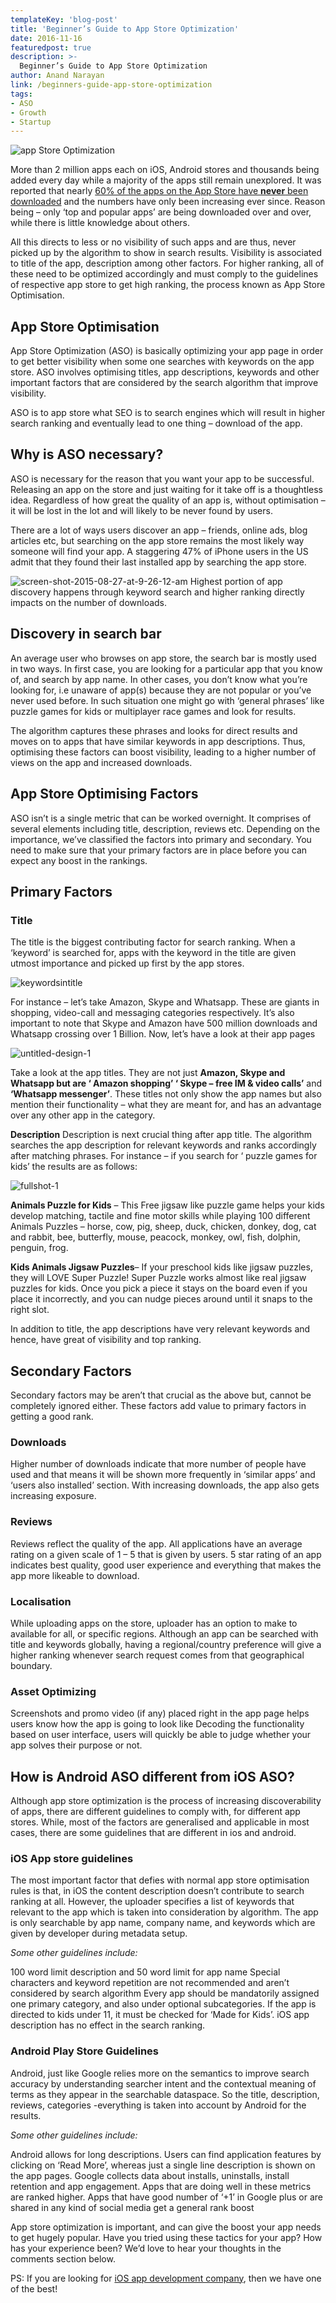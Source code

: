 ```yaml
---
templateKey: 'blog-post'
title: 'Beginner’s Guide to App Store Optimization'
date: 2016-11-16
featuredpost: true
description: >-
  Beginner’s Guide to App Store Optimization
author: Anand Narayan
link: /beginners-guide-app-store-optimization
tags:
- ASO
- Growth
- Startup
---
```


![app Store Optimization](./images/ASO-01.png)


More than 2 million apps each on iOS, Android stores and thousands being added every day while a majority of the apps still remain unexplored. It was reported that nearly [60% of the apps on the App Store have __never__ been downloaded](http://appdiggity.com/60-of-app-store-apps-have-never-been-downloaded/) and the numbers have only been increasing ever since. Reason being – only ‘top and popular apps’ are being downloaded over and over, while there is little knowledge about others.

All this directs to less or no visibility of such apps and are thus, never picked up by the algorithm to show in search results. Visibility is associated to title of the app, description among other factors. For higher ranking, all of these need to be optimized accordingly and must comply to the guidelines of respective app store to get high ranking, the process known as App Store Optimisation.


## App Store Optimisation
App Store Optimization (ASO) is basically optimizing your app page in order to get better visibility when some one searches with keywords on the app store. ASO involves optimising titles, app descriptions, keywords and other important factors that are considered by the search algorithm that improve visibility.

ASO is to app store what SEO is to search engines which will result in higher search ranking and eventually lead to one thing – download of the app.

## Why is ASO necessary?
ASO is necessary for the reason that you want your app to be successful. Releasing an app on the store and just waiting for it take off is a thoughtless idea. Regardless of how great the quality of an app is, without optimisation – it will be lost in the lot and will likely to be never found by users.

There are a lot of ways users discover an app – friends, online ads, blog articles etc, but searching on the app store remains the most likely way someone will find your app. A staggering 47% of iPhone users in the US admit that they found their last installed app by searching the app store.

![screen-shot-2015-08-27-at-9-26-12-am](./images/Screen-Shot-2015-08-27-at-9.26.12-AM.png)
Highest portion of app discovery happens through keyword search and higher ranking directly impacts on the number of downloads.



## Discovery in search bar
An average user who browses on app store, the search bar is mostly used in two ways. In first case, you are looking for a particular app that you know of, and search by app name. In other cases, you don’t know what you’re looking for, i.e unaware of app(s) because they are not popular or you’ve never used before. In such situation one might go with ‘general phrases’ like puzzle games for kids or multiplayer race games  and look for results.


The algorithm captures these phrases and looks for direct results and moves on to apps that have similar keywords in app descriptions. Thus, optimising these factors can boost visibility, leading to a higher number of views on the app and increased downloads.



## App Store Optimising Factors


ASO isn’t is a single metric that can be worked overnight. It comprises of several elements including title, description, reviews etc. Depending on the importance, we’ve classified the factors into primary and secondary. You need to make sure that your primary factors are in place before you can expect any boost in the rankings.



## Primary Factors
### Title
The title is the biggest contributing factor for search ranking. When a ‘keyword’ is searched for, apps with the keyword in the title are given utmost importance and picked up first by the app stores.

![keywordsintitle](./images/KeywordsInTitle.png)


For instance – let’s take Amazon, Skype and Whatsapp. These are giants in shopping, video-call and messaging categories respectively. It’s also important to note that Skype and Amazon have 500 million downloads and Whatsapp crossing over 1 Billion. Now, let’s have a look at their app pages

![untitled-design-1](./images/Untitled-design-1.png)



Take a look at the app titles. They are not just __Amazon, Skype and Whatsapp but are ‘ Amazon shopping’ ‘ Skype – free IM & video calls’__ and __‘Whatsapp messenger’__. These titles not only show the app names but also mention their functionality – what they are meant for, and has an advantage over any other app in the category.



__Description__
Description is next crucial thing after app title. The algorithm searches the app description for relevant keywords and ranks accordingly after matching phrases. For instance – if you search for ‘ puzzle games for kids’ the results are as follows:

![fullshot-1](./images/fullshot-1.png)

__Animals Puzzle for Kids__ –  This Free jigsaw like puzzle game helps your kids develop matching, tactile and fine motor skills while playing 100 different Animals Puzzles – horse, cow, pig, sheep, duck, chicken, donkey, dog, cat and rabbit, bee, butterfly, mouse, peacock, monkey, owl, fish, dolphin, penguin, frog.

__Kids Animals Jigsaw Puzzles__– If your preschool kids like jigsaw puzzles, they will LOVE Super Puzzle! Super Puzzle works almost like real jigsaw puzzles for kids. Once you pick a piece it stays on the board even if you place it incorrectly, and you can nudge pieces around until it snaps to the right slot.

In addition to title, the app descriptions have very relevant keywords and hence, have great of visibility and top ranking.



## Secondary Factors
Secondary factors may be aren’t that crucial as the above but, cannot be completely ignored either. These factors add value to primary factors in getting a good rank.



### Downloads
Higher number of downloads indicate that more number of people have used and that means it will be shown more frequently in ‘similar apps’ and ‘users also installed’ section. With increasing downloads, the app also gets increasing exposure.


### Reviews
Reviews reflect the quality of the app. All applications have an average rating on a given scale of 1 – 5 that is given by users. 5 star rating of an app indicates best quality, good user experience and everything that makes the app more likeable to download.



### Localisation
While uploading apps on the store, uploader has an option to make to available for all, or specific regions. Although an app can be searched with title and keywords globally, having a regional/country preference will give a higher ranking whenever search request comes from that geographical boundary.



### Asset Optimizing
Screenshots and promo video (if any)  placed right in the app page helps users know how the app is going to look like Decoding the functionality based on user interface, users will quickly be able to judge whether your app solves their purpose or not.



## How is Android ASO different from iOS ASO?
Although app store optimization is the process of increasing discoverability of apps, there are different guidelines to comply with, for different app stores. While, most of the factors are generalised and applicable in most cases, there are some guidelines that are different in ios and android.



### iOS App store guidelines
The most important factor that defies with normal app store optimisation rules is that, in iOS the content description doesn’t contribute to search ranking at all. However, the uploader specifies a list of keywords that relevant to the app which is taken into consideration by algorithm. The app is only searchable by app name, company name, and keywords which are given by developer during metadata setup.



_Some other guidelines include:_

100 word limit description and 50 word limit for app name
Special characters and keyword repetition are not recommended and aren’t considered by search algorithm
Every app should be mandatorily assigned one primary category, and also under optional subcategories. If the app is directed to kids under 11, it must be checked for ‘Made for Kids’.
iOS app description has no effect in the search ranking.


### Android Play Store Guidelines

Android, just like Google relies more on the semantics to improve search accuracy by understanding searcher intent and the contextual meaning of terms as they appear in the searchable dataspace. So the title, description, reviews, categories -everything is taken into account by Android for the results.



_Some other guidelines include:_

Android allows for long descriptions. Users can find application features by clicking on ‘Read More’, whereas just a single line description is shown on the app pages.
Google collects data about installs, uninstalls, install retention and app engagement. Apps that are doing well in these metrics are ranked higher.
Apps that have good number of ‘+1’ in Google plus or are shared in any kind of social media get a general rank boost


App store optimization is important, and can give the boost your app needs to get hugely popular. Have you tried using these tactics for your app? How has your experience been? We’d love to hear your thoughts in the comments section below.

PS: If you are looking for [iOS app development company](/iphone-ios-app-development-company-in-bangalore), then we have one of the best!